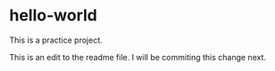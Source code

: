 # hello-world
This is a practice project.

This is an edit to the readme file.  I will be commiting this change next.
